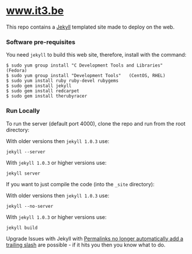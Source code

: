 www.it3.be
==========


This repo contains a [Jekyll](https://github.com/mojombo/jekyll) templated site made
to deploy on the web.

### Software pre-requisites

You need `jekyll` to build this web site, therefore, install with the command:

```shell
$ sudo yum group install "C Development Tools and Libraries"   (Fedora)
$ sudo yum group install "Development Tools"   (CentOS, RHEL)
$ sudo yum install ruby ruby-devel rubygems
$ sudo gem install jekyll
$ sudo gem install redcarpet
$ sudo gem install therubyracer
```

### Run Locally

To run the server (default port 4000), clone the repo and run from the root directory:

With older versions then `jekyll 1.0.3` use:

```shell
jekyll --server
```

With `jekyll 1.0.3` or higher versions use:

```shell
jekyll server
```

If you want to just compile the code (into the `_site` directory):

With older versions then `jekyll 1.0.3` use:

```shell
jekyll --no-server
```

With `jekyll 1.0.3` or higher versions use:

```shell
jekyll build
```

Upgrade Issues with Jekyll with [Permalinks no longer automatically add a trailing slash](https://jekyllrb.com/docs/upgrading/2-to-3/#permalinks-no-longer-automatically-add-a-trailing-slash) are possible - if it hits you then you know what to do.

